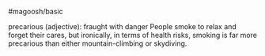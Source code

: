 #magoosh/basic

precarious (adjective): fraught with danger 
People smoke to relax and forget their cares, but ironically, in terms of health risks, smoking is far more 
precarious than either mountain-climbing or skydiving. 
